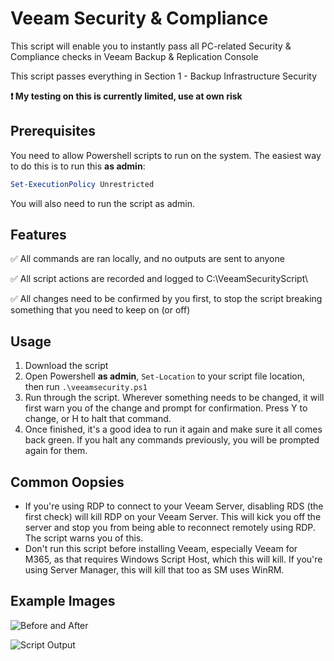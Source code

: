 # Veeam Security & Compliance

This script will enable you to instantly pass all PC-related Security & Compliance checks in Veeam Backup & Replication Console

This script passes everything in Section 1 - Backup Infrastructure Security

**:exclamation: My testing on this is currently limited, use at own risk**

## Prerequisites
You need to allow Powershell scripts to run on the system. The easiest way to do this is to run this **as admin**:

```powershell
Set-ExecutionPolicy Unrestricted
```

You will also need to run the script as admin.

## Features
:white_check_mark: All commands are ran locally, and no outputs are sent to anyone

:white_check_mark: All script actions are recorded and logged to C:\VeeamSecurityScript\

:white_check_mark: All changes need to be confirmed by you first, to stop the script breaking something that you need to keep on (or off)

## Usage

1. Download the script
2. Open Powershell **as admin**, ```Set-Location``` to your script file location, then run ```.\veeamsecurity.ps1``` 
3. Run through the script. Wherever something needs to be changed, it will first warn you of the change and prompt for confirmation. Press Y to change, or H to halt that command.
4. Once finished, it's a good idea to run it again and make sure it all comes back green. If you halt any commands previously, you will be prompted again for them.


## Common Oopsies

 - If you're using RDP to connect to your Veeam Server, disabling RDS (the first check) will kill RDP on your Veeam Server. This will kick you off the server and stop you from being able to reconnect remotely using RDP. The script warns you of this.
 - Don't run this script before installing Veeam, especially Veeam for M365, as that requires Windows Script Host, which this will kill. If you're using Server Manager, this will kill that too as SM uses WinRM.

 ## Example Images
 ![Before and After](https://github.com/itfs-steve/veeam-sac-script/blob/main/img/before_after_script_20240119.png)

 ![Script Output](https://github.com/itfs-steve/veeam-sac-script/blob/main/img/script_ran_20230119.png)
